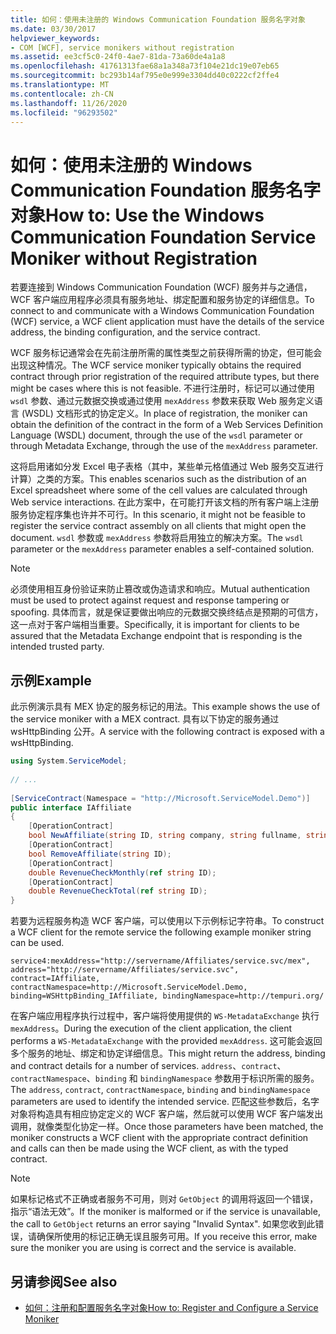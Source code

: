 ```yaml
---
title: 如何：使用未注册的 Windows Communication Foundation 服务名字对象
ms.date: 03/30/2017
helpviewer_keywords:
- COM [WCF], service monikers without registration
ms.assetid: ee3cf5c0-24f0-4ae7-81da-73a60de4a1a8
ms.openlocfilehash: 41761313fae68a1a348a73f104e21dc19e07eb65
ms.sourcegitcommit: bc293b14af795e0e999e3304dd40c0222cf2ffe4
ms.translationtype: MT
ms.contentlocale: zh-CN
ms.lasthandoff: 11/26/2020
ms.locfileid: "96293502"
---
```

# <a name="how-to-use-the-windows-communication-foundation-service-moniker-without-registration"></a><span data-ttu-id="2a324-102">如何：使用未注册的 Windows Communication Foundation 服务名字对象</span><span class="sxs-lookup"><span data-stu-id="2a324-102">How to: Use the Windows Communication Foundation Service Moniker without Registration</span></span>

<span data-ttu-id="2a324-103">若要连接到 Windows Communication Foundation (WCF) 服务并与之通信，WCF 客户端应用程序必须具有服务地址、绑定配置和服务协定的详细信息。</span><span class="sxs-lookup"><span data-stu-id="2a324-103">To connect to and communicate with a Windows Communication Foundation (WCF) service, a WCF client application must have the details of the service address, the binding configuration, and the service contract.</span></span>  
  
 <span data-ttu-id="2a324-104">WCF 服务标记通常会在先前注册所需的属性类型之前获得所需的协定，但可能会出现这种情况。</span><span class="sxs-lookup"><span data-stu-id="2a324-104">The WCF service moniker typically obtains the required contract through prior registration of the required attribute types, but there might be cases where this is not feasible.</span></span> <span data-ttu-id="2a324-105">不进行注册时，标记可以通过使用 `wsdl` 参数、通过元数据交换或通过使用 `mexAddress` 参数来获取 Web 服务定义语言 (WSDL) 文档形式的协定定义。</span><span class="sxs-lookup"><span data-stu-id="2a324-105">In place of registration, the moniker can obtain the definition of the contract in the form of a Web Services Definition Language (WSDL) document, through the use of the `wsdl` parameter or through Metadata Exchange, through the use of the `mexAddress` parameter.</span></span>  
  
 <span data-ttu-id="2a324-106">这将启用诸如分发 Excel 电子表格（其中，某些单元格值通过 Web 服务交互进行计算）之类的方案。</span><span class="sxs-lookup"><span data-stu-id="2a324-106">This enables scenarios such as the distribution of an Excel spreadsheet where some of the cell values are calculated through Web service interactions.</span></span> <span data-ttu-id="2a324-107">在此方案中，在可能打开该文档的所有客户端上注册服务协定程序集也许并不可行。</span><span class="sxs-lookup"><span data-stu-id="2a324-107">In this scenario, it might not be feasible to register the service contract assembly on all clients that might open the document.</span></span> <span data-ttu-id="2a324-108">`wsdl` 参数或 `mexAddress` 参数将启用独立的解决方案。</span><span class="sxs-lookup"><span data-stu-id="2a324-108">The `wsdl` parameter or the `mexAddress` parameter enables a self-contained solution.</span></span>  
  
> [!NOTE]
> <span data-ttu-id="2a324-109">必须使用相互身份验证来防止篡改或伪造请求和响应。</span><span class="sxs-lookup"><span data-stu-id="2a324-109">Mutual authentication must be used to protect against request and response tampering or spoofing.</span></span> <span data-ttu-id="2a324-110">具体而言，就是保证要做出响应的元数据交换终结点是预期的可信方，这一点对于客户端相当重要。</span><span class="sxs-lookup"><span data-stu-id="2a324-110">Specifically, it is important for clients to be assured that the Metadata Exchange endpoint that is responding is the intended trusted party.</span></span>  
  
## <a name="example"></a><span data-ttu-id="2a324-111">示例</span><span class="sxs-lookup"><span data-stu-id="2a324-111">Example</span></span>  

 <span data-ttu-id="2a324-112">此示例演示具有 MEX 协定的服务标记的用法。</span><span class="sxs-lookup"><span data-stu-id="2a324-112">This example shows the use of the service moniker with a MEX contract.</span></span> <span data-ttu-id="2a324-113">具有以下协定的服务通过 wsHttpBinding 公开。</span><span class="sxs-lookup"><span data-stu-id="2a324-113">A service with the following contract is exposed with a wsHttpBinding.</span></span>  
  
```csharp
using System.ServiceModel;  
  
// ...
  
[ServiceContract(Namespace = "http://Microsoft.ServiceModel.Demo")]  
public interface IAffiliate  
{  
    [OperationContract]  
    bool NewAffiliate(string ID, string company, string fullname, string accountsCode);  
    [OperationContract]  
    bool RemoveAffiliate(string ID);  
    [OperationContract]  
    double RevenueCheckMonthly(ref string ID);  
    [OperationContract]  
    double RevenueCheckTotal(ref string ID);  
}  
```  
  
 <span data-ttu-id="2a324-114">若要为远程服务构造 WCF 客户端，可以使用以下示例标记字符串。</span><span class="sxs-lookup"><span data-stu-id="2a324-114">To construct a WCF client for the remote service the following example moniker string can be used.</span></span>  
  
```
service4:mexAddress="http://servername/Affiliates/service.svc/mex",  
address="http://servername/Affiliates/service.svc",  
contract=IAffiliate, contractNamespace=http://Microsoft.ServiceModel.Demo,  
binding=WSHttpBinding_IAffiliate, bindingNamespace=http://tempuri.org/  
```  
  
 <span data-ttu-id="2a324-115">在客户端应用程序执行过程中，客户端将使用提供的 `WS-MetadataExchange` 执行 `mexAddress`。</span><span class="sxs-lookup"><span data-stu-id="2a324-115">During the execution of the client application, the client performs a `WS-MetadataExchange` with the provided `mexAddress`.</span></span> <span data-ttu-id="2a324-116">这可能会返回多个服务的地址、绑定和协定详细信息。</span><span class="sxs-lookup"><span data-stu-id="2a324-116">This might return the address, binding and contract details for a number of services.</span></span> <span data-ttu-id="2a324-117">`address`、`contract`、`contractNamespace`、`binding` 和 `bindingNamespace` 参数用于标识所需的服务。</span><span class="sxs-lookup"><span data-stu-id="2a324-117">The `address`, `contract`, `contractNamespace`, `binding` and `bindingNamespace` parameters are used to identify the intended service.</span></span> <span data-ttu-id="2a324-118">匹配这些参数后，名字对象将构造具有相应协定定义的 WCF 客户端，然后就可以使用 WCF 客户端发出调用，就像类型化协定一样。</span><span class="sxs-lookup"><span data-stu-id="2a324-118">Once those parameters have been matched, the moniker constructs a WCF client with the appropriate contract definition and calls can then be made using the WCF client, as with the typed contract.</span></span>  
  
> [!NOTE]
> <span data-ttu-id="2a324-119">如果标记格式不正确或者服务不可用，则对 `GetObject` 的调用将返回一个错误，指示“语法无效”。</span><span class="sxs-lookup"><span data-stu-id="2a324-119">If the moniker is malformed or if the service is unavailable, the call to `GetObject` returns an error saying "Invalid Syntax".</span></span> <span data-ttu-id="2a324-120">如果您收到此错误，请确保所使用的标记正确无误且服务可用。</span><span class="sxs-lookup"><span data-stu-id="2a324-120">If you receive this error, make sure the moniker you are using is correct and the service is available.</span></span>  
  
## <a name="see-also"></a><span data-ttu-id="2a324-121">另请参阅</span><span class="sxs-lookup"><span data-stu-id="2a324-121">See also</span></span>

- [<span data-ttu-id="2a324-122">如何：注册和配置服务名字对象</span><span class="sxs-lookup"><span data-stu-id="2a324-122">How to: Register and Configure a Service Moniker</span></span>](how-to-register-and-configure-a-service-moniker.md)
